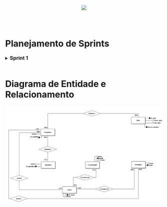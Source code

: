<html>
<head><meta charset="UTF-8">
    <meta name="viewport" content="width=device-width, initial-scale=1.0"> </head>

<body>
<div align = "center">
<img src = "images/dctBanner.png" width = 850></div>

<br><br>

# Planejamento de Sprints
<details>

<summary><strong><font size = 3>Sprint 1</font></strong></summary>

## User Story 
| Rank | Prioridade | ID       | User Story                                                                                           | Story Points | Sprint |
|------|------------|----------|-------------------------------------------------------------------------------------------------------|--------------|--------|
| 1    | ![#ff0000](https://via.placeholder.com/15/ff0000/000000?text=+) ALTA | SIN - 6  | Como coordenador, quero visualizar a grade de aulas com horários em tabela, para possibilitar a fácil identificação e distribuição de disciplinas e horários. | 3            | 1      |

### Requisitos:

- A aplicação deve conter a grade horária das aulas em uma tabela para melhor identificação e distruibuição de disciplina;

- Os dados inseridos na tabela devem conter apenas as disciplinas e os  horários de um determinado curso.


### Definition of Ready (DoR):
- User Story priorizada e apta para ser desenvolvida.
- User Story atende aos critérios de aceitação.
- Tarefas definidas, atribuidas e relacionadas com as User Stories.

### Definition of Done (DoD)
 - Código da aplicação devidamente versionado, organizado, funcionando e disponibilizado no Git Hub.
 - Gerenciamento da equipe definido e implementado na criação telas.
 - Funcionalidade revisada por pelo menos um membro da equipe (Code Rewiew). 
 - Funcionalidade testada e aprovada.
 - Funcionalidade integrada ao Sistema.


|<center> Validação</center> | <center>Retorno</center> |
|-----------|---------|
| O registro do intervalo entra como uma aula? Que teria o tempo reduzido? | Toda aula precisa ter 50 minutos.|


### WireFrame



</details>
<br>

# Diagrama de Entidade e Relacionamento
<img src = "BD_DER.png">

</body>
</html>